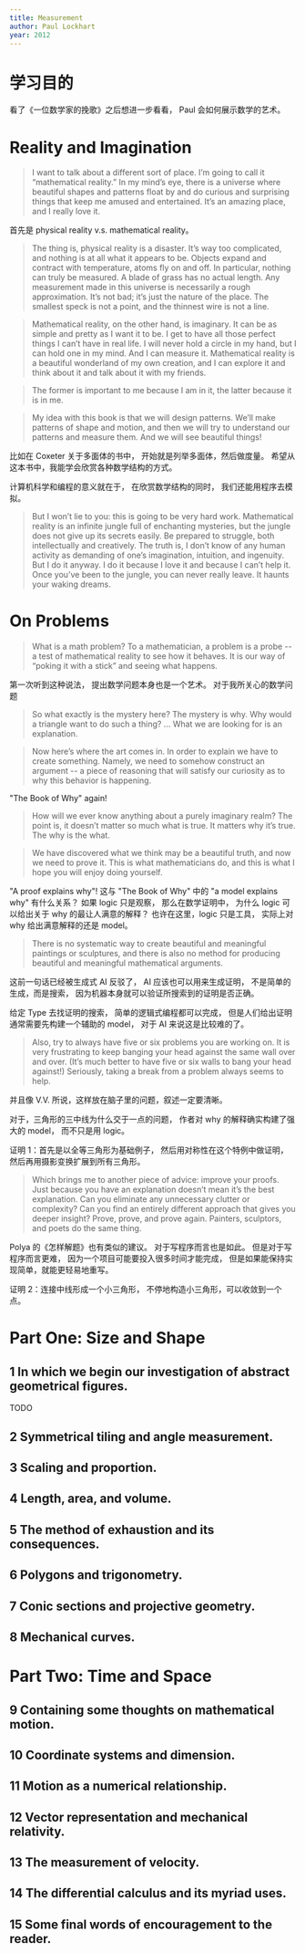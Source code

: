 ```yaml
---
title: Measurement
author: Paul Lockhart
year: 2012
---
```


# 学习目的

看了《一位数学家的挽歌》之后想进一步看看，
Paul 会如何展示数学的艺术。

# Reality and Imagination

> I want to talk about a different sort of place. I’m going to call
> it “mathematical reality.” In my mind’s eye, there is a universe
> where beautiful shapes and patterns float by and do curious and
> surprising things that keep me amused and entertained. It’s an
> amazing place, and I really love it.

首先是 physical reality v.s. mathematical reality。

> The thing is, physical reality is a disaster. It’s way too
> complicated, and nothing is at all what it appears to be. Objects
> expand and contract with temperature, atoms fly on and off.  In
> particular, nothing can truly be measured. A blade of grass has no
> actual length. Any measurement made in this universe is necessarily
> a rough approximation. It’s not bad; it’s just the nature of the
> place. The smallest speck is not a point, and the thinnest wire is
> not a line.

> Mathematical reality, on the other hand, is imaginary. It can be as
> simple and pretty as I want it to be. I get to have all those
> perfect things I can’t have in real life. I will never hold a
> circle in my hand, but I can hold one in my mind. And I can measure
> it. Mathematical reality is a beautiful wonderland of my own
> creation, and I can explore it and think about it and talk about it
> with my friends.

> The former is important to me because I am in it,
> the latter because it is in me.

> My idea with this book is that we will design patterns. We’ll make
> patterns of shape and motion, and then we will try to understand our
> patterns and measure them. And we will see beautiful things!

比如在 Coxeter 关于多面体的书中，
开始就是列举多面体，然后做度量。
希望从这本书中，我能学会欣赏各种数学结构的方式。

计算机科学和编程的意义就在于，
在欣赏数学结构的同时，
我们还能用程序去模拟。

> But I won’t lie to you: this is going to be very hard work.
> Mathematical reality is an infinite jungle full of enchanting
> mysteries, but the jungle does not give up its secrets easily.  Be
> prepared to struggle, both intellectually and creatively. The truth
> is, I don’t know of any human activity as demanding of one’s
> imagination, intuition, and ingenuity. But I do it anyway.  I do it
> because I love it and because I can’t help it. Once you’ve been to
> the jungle, you can never really leave. It haunts your waking
> dreams.

# On Problems

> What is a math problem? To a mathematician, a problem is a probe --
> a test of mathematical reality to see how it behaves. It is our way
> of “poking it with a stick” and seeing what happens.

第一次听到这种说法，
提出数学问题本身也是一个艺术。
对于我所关心的数学问题

> So what exactly is the mystery here? The mystery is why.
> Why would a triangle want to do such a thing?
> ... What we are looking for is an explanation.

> Now here’s where the art comes in. In order to explain we have to
> create something. Namely, we need to somehow construct an argument
> -- a piece of reasoning that will satisfy our curiosity as to why
> this behavior is happening.

"The Book of Why" again!

> How will we ever know anything about a purely imaginary realm? The
> point is, it doesn’t matter so much what is true. It matters why
> it’s true.  The why is the what.

> We have discovered what we think may be a beautiful truth, and now
> we need to prove it. This is what mathematicians do, and this is
> what I hope you will enjoy doing yourself.

"A proof explains why"!
这与 "The Book of Why" 中的
"a model explains why" 有什么关系？
如果 logic 只是观察，
那么在数学证明中，
为什么 logic 可以给出关于 why 的最让人满意的解释？
也许在这里，logic 只是工具，
实际上对 why 给出满意解释的还是 model。

> There is no systematic way to create beautiful and meaningful
> paintings or sculptures, and there is also no method for producing
> beautiful and meaningful mathematical arguments.

这前一句话已经被生成式 AI 反驳了，
AI 应该也可以用来生成证明，
不是简单的生成，而是搜索，
因为机器本身就可以验证所搜索到的证明是否正确。

给定 Type 去找证明的搜索，
简单的逻辑式编程都可以完成，
但是人们给出证明通常需要先构建一个辅助的 model，
对于 AI 来说这是比较难的了。

> Also, try to always have five or six problems you are working on. It
> is very frustrating to keep banging your head against the same wall
> over and over. (It’s much better to have five or six walls to bang
> your head against!) Seriously, taking a break from a problem always
> seems to help.

并且像 V.V. 所说，这样放在脑子里的问题，叙述一定要清晰。

对于，三角形的三中线为什么交于一点的问题，
作者对 why 的解释确实构建了强大的 model，
而不只是用 logic。

证明 1：首先是以全等三角形为基础例子，
然后用对称性在这个特例中做证明，
然后再用摄影变换扩展到所有三角形。

> Which brings me to another piece of advice: improve your
> proofs. Just because you have an explanation doesn’t mean it’s the
> best explanation. Can you eliminate any unnecessary clutter or
> complexity? Can you find an entirely different approach that gives
> you deeper insight? Prove, prove, and prove again. Painters,
> sculptors, and poets do the same thing.

Polya 的《怎样解题》也有类似的建议。
对于写程序而言也是如此。
但是对于写程序而言更难，
因为一个项目可能要投入很多时间才能完成，
但是如果能保持实现简单，就能更轻易地重写。

证明 2：连接中线形成一个小三角形，
不停地构造小三角形，可以收敛到一个点。

# Part One: Size and Shape

## 1 In which we begin our investigation of abstract geometrical figures.

TODO

## 2 Symmetrical tiling and angle measurement.
## 3 Scaling and proportion.
## 4 Length, area, and volume.
## 5 The method of exhaustion and its consequences.
## 6 Polygons and trigonometry.
## 7 Conic sections and projective geometry.
## 8 Mechanical curves.

# Part Two: Time and Space

## 9 Containing some thoughts on mathematical motion.
## 10 Coordinate systems and dimension.
## 11 Motion as a numerical relationship.
## 12 Vector representation and mechanical relativity.
## 13 The measurement of velocity.
## 14 The differential calculus and its myriad uses.
## 15 Some final words of encouragement to the reader.

